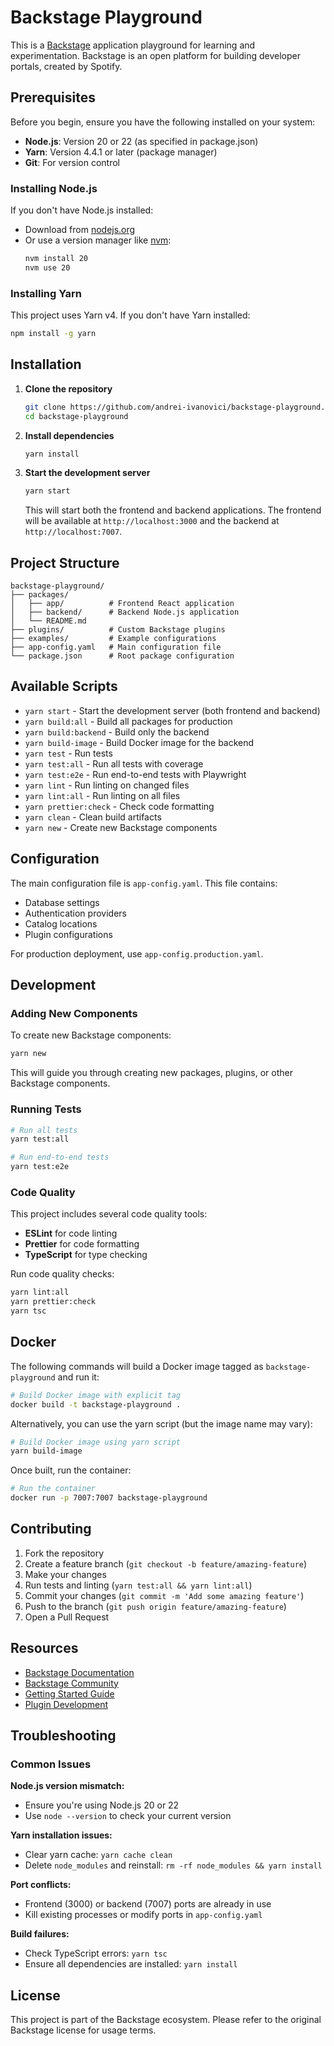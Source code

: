# Backstage Playground

This is a [Backstage](https://backstage.io) application playground for learning and experimentation. Backstage is an open platform for building developer portals, created by Spotify.

## Prerequisites

Before you begin, ensure you have the following installed on your system:

- **Node.js**: Version 20 or 22 (as specified in package.json)
- **Yarn**: Version 4.4.1 or later (package manager)
- **Git**: For version control

### Installing Node.js

If you don't have Node.js installed:
- Download from [nodejs.org](https://nodejs.org/)
- Or use a version manager like [nvm](https://github.com/nvm-sh/nvm):
  ```bash
  nvm install 20
  nvm use 20
  ```

### Installing Yarn

This project uses Yarn v4. If you don't have Yarn installed:
```bash
npm install -g yarn
```

## Installation

1. **Clone the repository**
   ```bash
   git clone https://github.com/andrei-ivanovici/backstage-playground.git
   cd backstage-playground
   ```

2. **Install dependencies**
   ```bash
   yarn install
   ```

3. **Start the development server**
   ```bash
   yarn start
   ```

   This will start both the frontend and backend applications. The frontend will be available at `http://localhost:3000` and the backend at `http://localhost:7007`.

## Project Structure

```
backstage-playground/
├── packages/
│   ├── app/          # Frontend React application
│   ├── backend/      # Backend Node.js application
│   └── README.md
├── plugins/          # Custom Backstage plugins
├── examples/         # Example configurations
├── app-config.yaml   # Main configuration file
└── package.json      # Root package configuration
```

## Available Scripts

- `yarn start` - Start the development server (both frontend and backend)
- `yarn build:all` - Build all packages for production
- `yarn build:backend` - Build only the backend
- `yarn build-image` - Build Docker image for the backend
- `yarn test` - Run tests
- `yarn test:all` - Run all tests with coverage
- `yarn test:e2e` - Run end-to-end tests with Playwright
- `yarn lint` - Run linting on changed files
- `yarn lint:all` - Run linting on all files
- `yarn prettier:check` - Check code formatting
- `yarn clean` - Clean build artifacts
- `yarn new` - Create new Backstage components

## Configuration

The main configuration file is `app-config.yaml`. This file contains:
- Database settings
- Authentication providers
- Catalog locations
- Plugin configurations

For production deployment, use `app-config.production.yaml`.

## Development

### Adding New Components

To create new Backstage components:
```bash
yarn new
```

This will guide you through creating new packages, plugins, or other Backstage components.

### Running Tests

```bash
# Run all tests
yarn test:all

# Run end-to-end tests
yarn test:e2e
```

### Code Quality

This project includes several code quality tools:
- **ESLint** for code linting
- **Prettier** for code formatting
- **TypeScript** for type checking

Run code quality checks:
```bash
yarn lint:all
yarn prettier:check
yarn tsc
```

## Docker

The following commands will build a Docker image tagged as `backstage-playground` and run it:

```bash
# Build Docker image with explicit tag
docker build -t backstage-playground .
```

Alternatively, you can use the yarn script (but the image name may vary):
```bash
# Build Docker image using yarn script
yarn build-image
```

Once built, run the container:
```bash
# Run the container
docker run -p 7007:7007 backstage-playground
```

## Contributing

1. Fork the repository
2. Create a feature branch (`git checkout -b feature/amazing-feature`)
3. Make your changes
4. Run tests and linting (`yarn test:all && yarn lint:all`)
5. Commit your changes (`git commit -m 'Add some amazing feature'`)
6. Push to the branch (`git push origin feature/amazing-feature`)
7. Open a Pull Request

## Resources

- [Backstage Documentation](https://backstage.io/docs)
- [Backstage Community](https://backstage.io/community)
- [Getting Started Guide](https://backstage.io/docs/getting-started/)
- [Plugin Development](https://backstage.io/docs/plugins/)

## Troubleshooting

### Common Issues

**Node.js version mismatch:**
- Ensure you're using Node.js 20 or 22
- Use `node --version` to check your current version

**Yarn installation issues:**
- Clear yarn cache: `yarn cache clean`
- Delete `node_modules` and reinstall: `rm -rf node_modules && yarn install`

**Port conflicts:**
- Frontend (3000) or backend (7007) ports are already in use
- Kill existing processes or modify ports in `app-config.yaml`

**Build failures:**
- Check TypeScript errors: `yarn tsc`
- Ensure all dependencies are installed: `yarn install`

## License

This project is part of the Backstage ecosystem. Please refer to the original Backstage license for usage terms.
